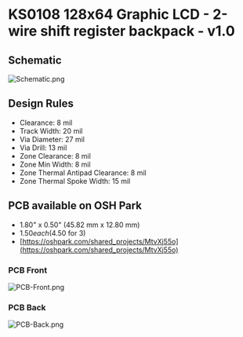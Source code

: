# KS0108 128x64 Graphic LCD - 2-wire shift register backpack - v1.0 #

## Schematic ##

![Schematic.png](https://bytebucket.org/serisman/pcb-ks0108-128x64-glcd-backpack/raw/master/output/Schematic.png)

## Design Rules ##

* Clearance: 8 mil
* Track Width: 20 mil
* Via Diameter: 27 mil
* Via Drill: 13 mil
* Zone Clearance: 8 mil
* Zone Min Width: 8 mil
* Zone Thermal Antipad Clearance: 8 mil
* Zone Thermal Spoke Width: 15 mil

## PCB available on OSH Park ##

* 1.80" x 0.50" (45.82 mm x 12.80 mm)
* $1.50 each ($4.50 for 3)
* [https://oshpark.com/shared_projects/MtvXj55o](https://oshpark.com/shared_projects/MtvXj55o)

### PCB Front ###

![PCB-Front.png](https://bytebucket.org/serisman/pcb-ks0108-128x64-glcd-backpack/raw/master/output/PCB-Front.png)

### PCB Back ###

![PCB-Back.png](https://bytebucket.org/serisman/pcb-ks0108-128x64-glcd-backpack/raw/master/output/PCB-Back.png)